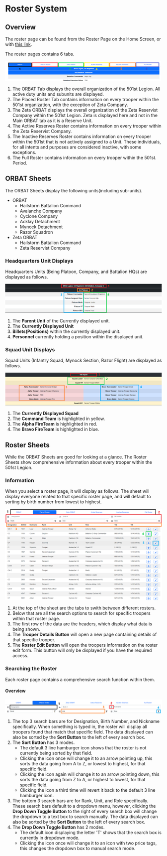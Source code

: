 <!-- docs/roster.md -->
# Roster System

## Overview
The roster page can be found from the Roster Page on the Home Screen, or with [this link](https://dc.501stlegion-a3.com/roster).

The roster pages contains 6 tabs.

![tab-display](_media/roster/tab-display.png)

1. The ORBAT Tab displays the overall organization of the 501st Legion. All active duty units and subunits are displayed.
2. The Placed Roster Tab contains information on every trooper within the 501st organization, with the exception of Zeta Company.
3. The Zeta ORBAT displays the overall organization of the Zeta Reservist Company within the 501st Legion. Zeta is displayed here and not in the Main ORBAT tab as it is a Reserve Unit.
4. The Active Reserves Roster contains information on every trooper within the Zeta Reservist Company.
5. The Inactive Reserves Roster contains information on every trooper within the 501st that is not actively assigned to a Unit. These individuals, for all intents and purposes are considered inactive, with some exceptions.
6. The Full Roster contains information on every trooper within the 501st. Period.

## ORBAT Sheets
The ORBAT Sheets display the following units(including sub-units). 

- ORBAT
    - Hailstorm Battalion Command
    - Avalanche Company
    - Cyclone Company
    - Acklay Detachment
    - Mynock Detachment
    - Razor Squadron
- Zeta ORBAT
    - Hailstorm Battalion Command
    - Zeta Reservist Company

### Headquarters Unit Displays
Headquarters Units (Being Platoon, Company, and Battalion HQs) are displayed as follows.

![hq-display](_media/roster/hq-display.png)

1. The **Parent Unit** of the Currently displayed unit.
2. The **Currently Displayed Unit**
3. **Billets(Positions)** within the currently displayed unit.
4. **Personnel** currently holding a position within the displayed unit.

### Squad Unit Displays
Squad Units (Infantry Squad, Mynock Section, Razor Flight) are displayed as follows.

![squad-display](_media/roster/squad-display.png)

1. The **Currently Displayed Squad**
2. The **Command Team** is highlighted in yellow.
3. The **Alpha FireTeam** is highlighted in red.
4. The **Bravo FireTeam** is highlighted in blue.

## Roster Sheets
While the ORBAT Sheets are good for looking at a glance. The Roster Sheets show comprehensive information about every trooper within the 501st Legion.

### Information
When you select a roster page, it will display as follows. The sheet will display everyone related to that specific roster page, and will default to sorting by birth number from lowest to highest.

![roster-display](_media/roster/roster-display.png)

1. At the top of the sheet are the tabs to swith between different rosters.
2. Below that are all the search options to search for specific troopers within that roster page.
3. The first row of the data are the headers, which display what data is being shown.
4. The **Trooper Details Button** will open a new page containing details of that specific trooper.
5. The **Roster Edit Button** will open the troopers information on the roster edit form. This button will only be displayed if you have the required access.

### Searching the Roster

Each roster page contains a comprehensive search function within them.

#### Overview
![search-display](_media/roster/search-display.png)

1. The top 3 search bars are for Designation, Birth Number, and Nickname specifically. When something is typed in, the roster will display all troopers found that match that specific field. The data displayed can also be sorted by the **Sort Button** to the left of every search box.
2. The **Sort Button** has 3 modes.
    - The default 3 line hamburger icon shows that the roster is not currently being sorted by that field.
    - Clicking the icon once will change it to an arrow pointing up, this sorts the data going from A to Z, or lowest to highest, for that specific field.
    - Clicking the icon again will change it to an arrow pointing down, this sorts the data going from Z to A, or highest to lowest, for that specific field.
    - Clicking the icon a third time will revert it back to the default 3 line hamburger icon.
3. The bottom 3 search bars are for Rank, Unit, and Role specifically. These search bars default to a dropdown menu, however, clicking the **Drop Down Toggle Button** to the right of every search box will change the dropdown to a text box to search manually. The data displayed can also be sorted by the **Sort Button** to the left of every search box.
4. The **Drop Down Toggle Button** has 2 modes.
    - The default icon displaying the letter 'T' shows that the search box is currently in dropdown mode.
    - Clicking the icon once will change it to an icon with two price tags, this changes the dropdown box to manual search mode.